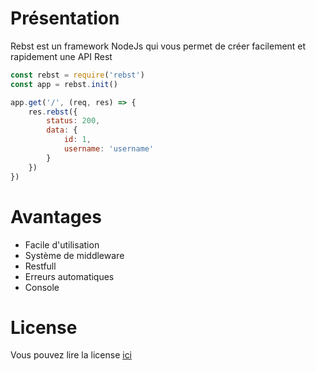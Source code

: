 # Présentation
Rebst est un framework NodeJs qui vous permet de créer facilement et rapidement une API Rest

```javascript
const rebst = require('rebst')
const app = rebst.init()

app.get('/', (req, res) => {
    res.rebst({
        status: 200,
        data: { 
            id: 1,
            username: 'username'
        }
    })
})
```

# Avantages
* Facile d'utilisation
* Système de middleware
* Restfull
* Erreurs automatiques 
* Console

# License
Vous pouvez lire la license [ici](https://github.com/Marius-brt/Rebst/blob/master/LICENSE)